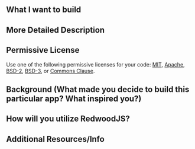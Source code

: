 ## What I want to build

## More Detailed Description

## Permissive License

Use one of the following permissive licenses for your code: [MIT](https://choosealicense.com/licenses/mit/), [Apache](https://www.apache.org/licenses/), [BSD-2](https://opensource.org/licenses/BSD-2-Clause), [BSD-3](https://opensource.org/licenses/BSD-3-Clause), or [Commons Clause](https://commonsclause.com/).

## Background (What made you decide to build this particular app? What inspired you?)

## How will you utilize RedwoodJS?

## Additional Resources/Info
